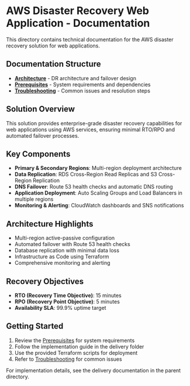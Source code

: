 # AWS Disaster Recovery Web Application - Documentation

This directory contains technical documentation for the AWS disaster recovery solution for web applications.

## Documentation Structure

- **[Architecture](architecture.md)** - DR architecture and failover design
- **[Prerequisites](prerequisites.md)** - System requirements and dependencies
- **[Troubleshooting](troubleshooting.md)** - Common issues and resolution steps

## Solution Overview

This solution provides enterprise-grade disaster recovery capabilities for web applications using AWS services, ensuring minimal RTO/RPO and automated failover processes.

## Key Components

- **Primary & Secondary Regions**: Multi-region deployment architecture
- **Data Replication**: RDS Cross-Region Read Replicas and S3 Cross-Region Replication
- **DNS Failover**: Route 53 health checks and automatic DNS routing
- **Application Deployment**: Auto Scaling Groups and Load Balancers in multiple regions
- **Monitoring & Alerting**: CloudWatch dashboards and SNS notifications

## Architecture Highlights

- Multi-region active-passive configuration
- Automated failover with Route 53 health checks
- Database replication with minimal data loss
- Infrastructure as Code using Terraform
- Comprehensive monitoring and alerting

## Recovery Objectives

- **RTO (Recovery Time Objective)**: 15 minutes
- **RPO (Recovery Point Objective)**: 5 minutes
- **Availability SLA**: 99.9% uptime target

## Getting Started

1. Review the [Prerequisites](prerequisites.md) for system requirements
2. Follow the implementation guide in the delivery folder
3. Use the provided Terraform scripts for deployment
4. Refer to [Troubleshooting](troubleshooting.md) for common issues

For implementation details, see the delivery documentation in the parent directory.